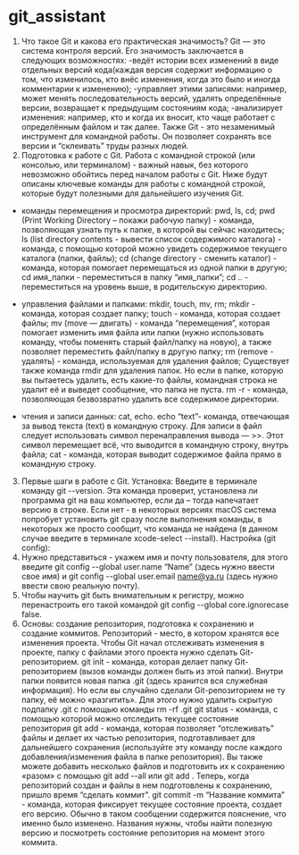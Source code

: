 # git_assistant
1. Что такое Git  и какова его практическая значимость? 
Git — это система контроля версий. Его значимость заключается в следующих возможностях: 
-ведёт истории всех изменений в виде отдельных версий кода(каждая версия содержит информацию о том, что изменилось, кто внёс изменения, когда это было и иногда комментарии к изменению);
-управляет этими записями: например, может менять последовательность версий, удалять определённые версии, возвращает к предыдущим состояниям кода;
-анализирует изменения: например, кто и когда их вносит, кто чаще работает с определённым файлом и так далее.
Также Git - это незаменимый инструмент для командной работы. Он позволяет сохранять все версии и  “склеивать” труды разных людей.
2. Подготовка к  работе с Git.
Работа с командной строкой (или консолью, или терминалом) - важный навык, без которого невозможно обойтись перед началом работы с Git. Ниже будут описаны ключевые команды для работы с командной строкой, которые будут полезными для дальнейшего изучения Git.
- команды перемещения и просмотра директорий: pwd, ls, cd;
pwd (Print Working Directory – покажи рабочую папку) - команда,  позволяющая узнать путь к папке, в которой вы сейчас находитесь;
ls (list directory contents - вывести список содержимого каталога) - команда, с помощью которой можно увидеть содержимое текущего каталога (папки, файлы);
cd (change directory - сменить
каталог) - команда, которая помогает перемещаться из одной папки в другую;
cd имя_папки - переместиться в папку “имя_папки”; 
cd .. - переместиться на уровень выше, в родительскую директорию.

- управления файлами и папками: mkdir, touch, mv, rm;
mkdir - команда, которая создает папку;
touch - команда, которая создает файлы;
mv (move — двигать) - команда “перемещения”, которая помогает изменить имя файла или папки (нужно использовать команду, чтобы поменять старый файл/папку на новую), а также позволяет переместить файл/папку в другую папку;
rm (remove - удалять) - команда, используемая для удаления файлов; 
Существует также команда rmdir для удаления папок. Но если в папке, которую вы пытаетесь удалить, есть какие-то файлы, командная строка не удалит её и выведет сообщение, что папка не пуста. rm -r - команда, позволяющая безвозвратно удалить все содержимое директории.

- чтения и записи данных: cat, echo.
echo “text”- команда, отвечающая за вывод текста (text) в командную строку. Для записи в файл следует использовать символ перенаправления вывода — >>. Этот символ перемещает всё, что выводится в командную строку, внутрь файла;
cat - команда, которая выводит содержимое файла прямо в командную строку.
3. Первые шаги в работе с Git.
Установка: 
Введите в терминале команду git --version. Эта команда проверит, установлена ли программа git на ваш компьютер, если да – тогда напечатает версию в строке. Если нет - в некоторых версиях macOS система попробует установить git сразу после выполнения команды, в некоторых же просто сообщит, что команда не найдена (в данном случае введите в терминале xcode-select --install).
Настройка (git config):
1. Нужно представиться - укажем имя и почту пользователя, для этого введите git config --global user.name “Name” (здесь нужно ввести свое имя) и git config --global user.email name@ya.ru (здесь нужно ввести свою реальную почту).
2. Чтобы научить git быть внимательным к регистру, можно перенастроить его такой командой git config --global core.ignorecase false.
4. Основы: создание репозитория, подготовка к сохранению и создание коммитов.
Репозиторий - место, в котором хранятся все изменения проекта.
Чтобы Git начал отслеживать изменения в проекте, папку с файлами этого проекта нужно сделать Git-репозиторием.
git init - команда, которая делает папку Git-репозиторием (вызов команды должен быть из этой папки). Внутри папки появится новая папка .git (здесь хранится вся служебная информация). Но если вы случайно сделали Git-репозиторием не ту папку, её можно «разгитить». Для этого нужно удалить скрытую подпапку .git с помощью команды rm -rf .git
git status  - команда, с помощью которой можно отследить текущее состояние репозитория
git add - команда, которая позволяет “отслеживать” файлы и делает их частью репозитория, подготавливает для дальнейшего сохранения (используйте эту команду после каждого добавления/изменения файла в папке репозитория). Вы также можете добавить несколько файлов и подготовить их к сохранению «разом» с помощью git add --all или git add .
Теперь, когда репозиторий создан и файлы в нем подготовлены к сохранению, пришло время “сделать коммит”.
git commit -m “Название коммита” - команда, которая фиксирует текущее состояние проекта, создает его версию. Обычно в таком сообщении содержится пояснение, что именно было изменено. Названия нужны, чтобы найти полезную версию и посмотреть состояние репозитория на момент этого коммита.
